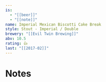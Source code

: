 ```yaml
---
is:
  - "[[beer]]"
  - "[[note]]"
name: Imperial Mexican Biscotti Cake Break
style: Stout - Imperial / Double
brewery: "[[Evil Twin Brewing]]"
abv: 10.5
rating: 👍
last: "[[2017-02]]"
---
```

# Notes

